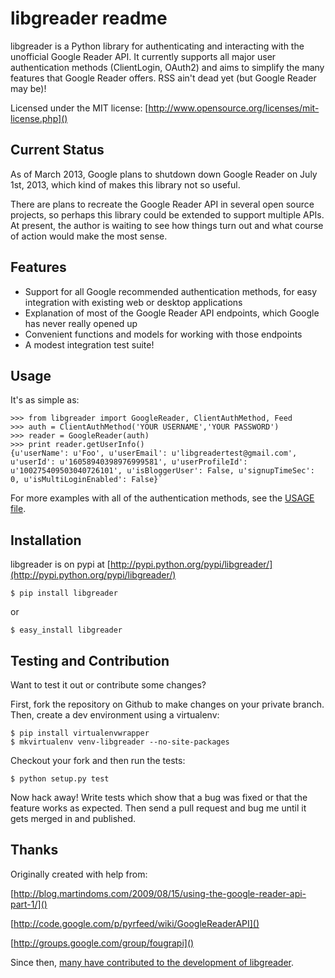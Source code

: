 # libgreader readme
libgreader is a Python library for authenticating and interacting with the unofficial Google Reader API. It currently supports all major user authentication methods (ClientLogin, OAuth2) and aims to simplify the many features that Google Reader offers. RSS ain't dead yet (but Google Reader may be)!

Licensed under the MIT license: [http://www.opensource.org/licenses/mit-license.php]()

## Current Status
As of March 2013, Google plans to shutdown down Google Reader on July 1st, 2013, which kind of makes this library not so useful.

There are plans to recreate the Google Reader API in several open source projects, so perhaps this library could be extended to support multiple APIs. At present, the author is waiting to see how things turn out and what course of action would make the most sense.


## Features

* Support for all Google recommended authentication methods, for easy integration with existing web or desktop applications
* Explanation of most of the Google Reader API endpoints, which Google has never really opened up
* Convenient functions and models for working with those endpoints
* A modest integration test suite!

## Usage

It's as simple as:


	>>> from libgreader import GoogleReader, ClientAuthMethod, Feed
	>>> auth = ClientAuthMethod('YOUR USERNAME','YOUR PASSWORD')
	>>> reader = GoogleReader(auth)
	>>> print reader.getUserInfo()
	{u'userName': u'Foo', u'userEmail': u'libgreadertest@gmail.com', u'userId': u'16058940398976999581', u'userProfileId': u'100275409503040726101', u'isBloggerUser': False, u'signupTimeSec': 0, u'isMultiLoginEnabled': False}`

For more examples with all of the authentication methods, see the [USAGE file](https://github.com/askedrelic/libgreader/blob/master/USAGE.md).

## Installation

libgreader is on pypi at [http://pypi.python.org/pypi/libgreader/](http://pypi.python.org/pypi/libgreader/)

	$ pip install libgreader

or 

	$ easy_install libgreader

## Testing and Contribution

Want to test it out or contribute some changes?

First, fork the repository on Github to make changes on your private branch.
Then, create a dev environment using a virtualenv:

	$ pip install virtualenvwrapper
	$ mkvirtualenv venv-libgreader --no-site-packages

Checkout your fork and then run the tests:

	$ python setup.py test

Now hack away! Write tests which show that a bug was fixed or that the feature works as expected. Then send a pull request and bug me until it gets merged in and published.


## Thanks

Originally created with help from:

[http://blog.martindoms.com/2009/08/15/using-the-google-reader-api-part-1/]()

[http://code.google.com/p/pyrfeed/wiki/GoogleReaderAPI]()

[http://groups.google.com/group/fougrapi]()

Since then, [many have contributed to the development of libgreader](https://github.com/askedrelic/libgreader/blob/master/AUTHORS.md).
